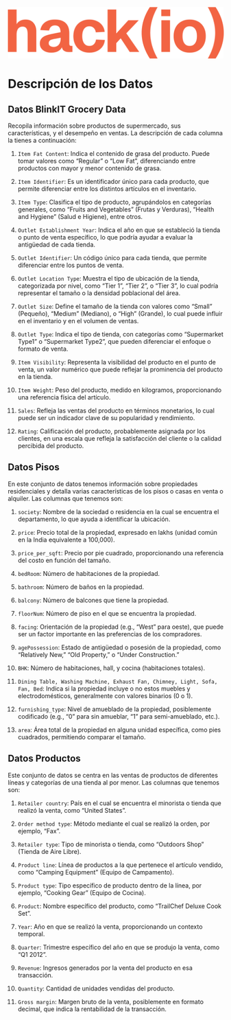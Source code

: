 <div style="text-align: center;">
  <img src="https://github.com/Hack-io-Data/Imagenes/blob/main/01-LogosHackio/logo_naranja@4x.png?raw=true" alt="esquema" />
</div>


# Descripción de los Datos

## Datos BlinkIT Grocery Data

Recopila información sobre productos de supermercado, sus características, y el desempeño en ventas. La descripción de cada columna la tienes a continuación: 

1.	`Item Fat Content`: Indica el contenido de grasa del producto. Puede tomar valores como “Regular” o “Low Fat”, diferenciando entre productos con mayor y menor contenido de grasa.

2.	`Item Identifier`: Es un identificador único para cada producto, que permite diferenciar entre los distintos artículos en el inventario.

3.	`Item Type`: Clasifica el tipo de producto, agrupándolos en categorías generales, como “Fruits and Vegetables” (Frutas y Verduras), “Health and Hygiene” (Salud e Higiene), entre otros.

4.	`Outlet Establishment Year`: Indica el año en que se estableció la tienda o punto de venta específico, lo que podría ayudar a evaluar la antigüedad de cada tienda.

5.	`Outlet Identifier`: Un código único para cada tienda, que permite diferenciar entre los puntos de venta.

6.	`Outlet Location Type`: Muestra el tipo de ubicación de la tienda, categorizada por nivel, como “Tier 1”, “Tier 2”, o “Tier 3”, lo cual podría representar el tamaño o la densidad poblacional del área.

7.	`Outlet Size`: Define el tamaño de la tienda con valores como “Small” (Pequeño), “Medium” (Mediano), o “High” (Grande), lo cual puede influir en el inventario y en el volumen de ventas.

8.	`Outlet Type`: Indica el tipo de tienda, con categorías como “Supermarket Type1” o “Supermarket Type2”, que pueden diferenciar el enfoque o formato de venta.

9.	`Item Visibility`: Representa la visibilidad del producto en el punto de venta, un valor numérico que puede reflejar la prominencia del producto en la tienda.

10.	`Item Weight`: Peso del producto, medido en kilogramos, proporcionando una referencia física del artículo.

11.	`Sales`: Refleja las ventas del producto en términos monetarios, lo cual puede ser un indicador clave de su popularidad y rendimiento.

12.	`Rating`: Calificación del producto, probablemente asignada por los clientes, en una escala que refleja la satisfacción del cliente o la calidad percibida del producto.

## Datos Pisos

En este conjunto de datos tenemos información sobre propiedades residenciales y detalla varias características de los pisos o casas en venta o alquiler. Las columnas que tenemos son: 


1.	`society`: Nombre de la sociedad o residencia en la cual se encuentra el departamento, lo que ayuda a identificar la ubicación.

2.	`price`: Precio total de la propiedad, expresado en lakhs (unidad común en la India equivalente a 100,000).

3.	`price_per_sqft`: Precio por pie cuadrado, proporcionando una referencia del costo en función del tamaño.

4.	`bedRoom`: Número de habitaciones de la propiedad.

5.	`bathroom`: Número de baños en la propiedad.

6.	`balcony`: Número de balcones que tiene la propiedad.

7.	`floorNum`: Número de piso en el que se encuentra la propiedad.

8.	`facing`: Orientación de la propiedad (e.g., “West” para oeste), que puede ser un factor importante en las preferencias de los compradores.

9.	`agePossession`: Estado de antigüedad o posesión de la propiedad, como “Relatively New,” “Old Property,” o “Under Construction.”

10.	`BHK`: Número de habitaciones, hall, y cocina (habitaciones totales).

11.	`Dining Table, Washing Machine, Exhaust Fan, Chimney, Light, Sofa, Fan, Bed`: Indica si la propiedad incluye o no estos muebles y electrodomésticos, generalmente con valores binarios (0 o 1).

12.	`furnishing_type`: Nivel de amueblado de la propiedad, posiblemente codificado (e.g., “0” para sin amueblar, “1” para semi-amueblado, etc.).

13.	`area`: Área total de la propiedad en alguna unidad específica, como pies cuadrados, permitiendo comparar el tamaño.


## Datos Productos

Este conjunto de datos se centra en las ventas de productos de diferentes líneas y categorías de una tienda al por menor. Las columnas que tenemos son:

1.	`Retailer country`: País en el cual se encuentra el minorista o tienda que realizó la venta, como “United States”.

2.	`Order method type`: Método mediante el cual se realizó la orden, por ejemplo, “Fax”.

3.	`Retailer type`: Tipo de minorista o tienda, como “Outdoors Shop” (Tienda de Aire Libre).

4.	`Product line`: Línea de productos a la que pertenece el artículo vendido, como “Camping Equipment” (Equipo de Campamento).

5.	`Product type`: Tipo específico de producto dentro de la línea, por ejemplo, “Cooking Gear” (Equipo de Cocina).

6.	`Product`: Nombre específico del producto, como “TrailChef Deluxe Cook Set”.

7.	`Year`: Año en que se realizó la venta, proporcionando un contexto temporal.

8.	`Quarter`: Trimestre específico del año en que se produjo la venta, como “Q1 2012”.

9.	`Revenue`: Ingresos generados por la venta del producto en esa transacción.

10.	`Quantity`: Cantidad de unidades vendidas del producto.

11.	`Gross margin`: Margen bruto de la venta, posiblemente en formato decimal, que indica la rentabilidad de la transacción.


